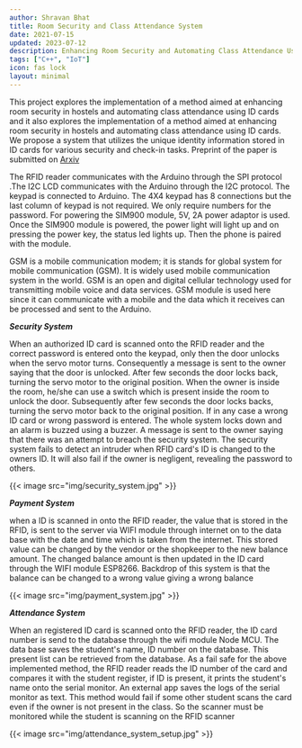 ```yaml
---
author: Shravan Bhat
title: Room Security and Class Attendance System 
date: 2021-07-15
updated: 2023-07-12
description: Enhancing Room Security and Automating Class Attendance Using ID Cards
tags: ["C++", "IoT"]
icon: fas lock
layout: minimal
---
```


This project explores the implementation of a method aimed at enhancing room security in hostels and automating class attendance using ID cards and it also explores
the implementation of a method aimed at enhancing room security in hostels and automating class attendance using ID cards. We propose a system that utilizes the unique identity information stored in ID cards for various security and check-in tasks. Preprint of the paper is submitted on <a href="https://arxiv.org/abs/2307.03926">Arxiv</a>

The RFID reader communicates with the Arduino through the SPI protocol .The I2C LCD communicates with the Arduino through the I2C protocol. The keypad is connected to Arduino. The 4X4 keypad has 8 connections but the last column of keypad is not required. We only require numbers for the password. For powering the SIM900 module, 5V, 2A power adaptor is used. Once the SIM900 module is powered, the power light will light up and on pressing the power key, the status led lights up. Then the phone is paired with the module.

GSM is a mobile communication modem; it is stands for global system for mobile communication (GSM). It is widely used mobile communication system in the world. GSM is an open and digital cellular technology used for transmitting mobile voice and data services. GSM module is used here since it can communicate with a mobile and the data which it receives can be processed and sent to the Arduino.

***Security System***

When an authorized ID card is scanned onto the RFID reader and the correct password is entered onto the keypad, only then the door unlocks when the servo motor turns. Consequently a message is sent to the owner saying that the door is unlocked. After few seconds the door locks back, turning the servo motor to the original position. When the owner is inside the room, he/she can use a switch which is present inside the room to unlock the door. Subsequently after few seconds the door locks backs, turning the servo motor back to the original position. If in any case a wrong ID card or wrong password is entered. The whole system locks down and an alarm is buzzed using a buzzer. A message is sent to the owner saying that there was an attempt to breach the security system. The security system fails to detect an intruder when RFID card's ID is changed to the owners ID. It will also fail if the owner is negligent, revealing the password to others.

<div class="col-6 mx-auto">{{< image src="img/security_system.jpg" >}}</div>

***Payment System***

when a ID is scanned in onto the RFID reader, the value that is stored in the RFID, is sent to the server via WIFI module through internet on to the data base with the date and time which is taken from the internet. This stored value can be changed by the vendor or the shopkeeper to the new balance amount. The changed balance amount is then updated in the ID card through the WIFI module ESP8266. Backdrop of this system is that the balance can be changed to a wrong value giving a wrong balance

<div class="col-6 mx-auto">{{< image src="img/payment_system.jpg" >}}</div>

***Attendance System***

When an registered ID card is scanned onto the RFID reader, the ID card number is send to the database through the wifi module Node MCU. The data base saves the student's name, ID number on the database. This present list can be retrieved  from the database. As a fail safe for the above implemented method, the RFID reader reads the ID number of the card and compares it with the student register, if ID is present, it prints the student's name onto the serial monitor. An external app saves the logs of the serial monitor as text. This method would fail if some other student scans the card even if the owner is not present in the class. So the scanner must be monitored while the student is scanning on the RFID scanner

<div class="col-6 mx-auto">{{< image src="img/attendance_system_setup.jpg" >}}</div>

